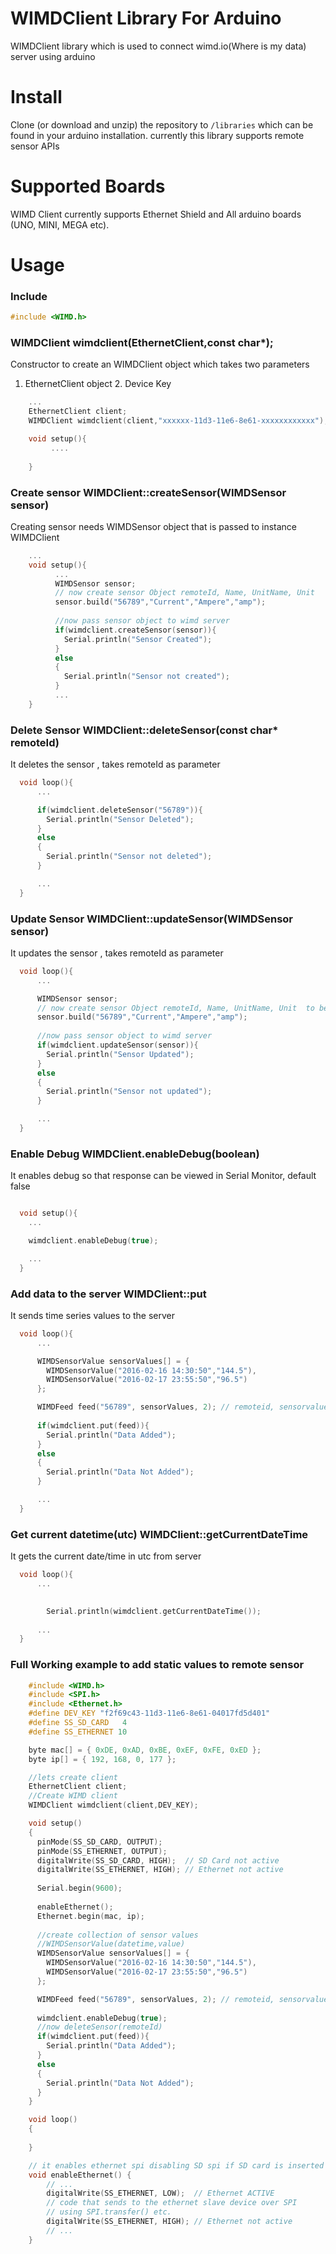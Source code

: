 # WIMDClient Library For Arduino
WIMDClient library which is used to connect wimd.io(Where is my data) server using arduino

# Install

Clone (or download and unzip) the repository to `/libraries`
which can be found in your arduino installation. currently this library supports remote sensor APIs

# Supported Boards

WIMD Client currently supports Ethernet Shield and All arduino boards (UNO, MINI, MEGA etc).

# Usage

### Include

```c++
#include <WIMD.h>
```

### WIMDClient wimdclient(EthernetClient,const char*); 

Constructor to create an WIMDClient object which takes two parameters
1. EthernetClient object  2. Device Key

```c++
	...
	EthernetClient client;
	WIMDClient wimdclient(client,"xxxxxx-11d3-11e6-8e61-xxxxxxxxxxxx");

	void setup(){
		 ....
		 
	}
```

### Create sensor WIMDClient::createSensor(WIMDSensor sensor)

Creating sensor needs WIMDSensor object that is passed to instance WIMDClient 


```c++
	...
	void setup(){
		  ...
		  WIMDSensor sensor;
		  // now create sensor Object remoteId, Name, UnitName, Unit
		  sensor.build("56789","Current","Ampere","amp");
		  
		  //now pass sensor object to wimd server
		  if(wimdclient.createSensor(sensor)){
		    Serial.println("Sensor Created");
		  }
		  else
		  {
		    Serial.println("Sensor not created");
		  }
		  ...
	}
```

### Delete Sensor WIMDClient::deleteSensor(const char* remoteId)

It deletes the sensor , takes remoteId as parameter

```c++
  void loop(){
  	  ...

  	  if(wimdclient.deleteSensor("56789")){
	    Serial.println("Sensor Deleted");
	  }
	  else
	  {
	    Serial.println("Sensor not deleted");
	  }

	  ...
  }
```


### Update Sensor WIMDClient::updateSensor(WIMDSensor sensor)

It updates the sensor , takes remoteId as parameter

```c++
  void loop(){
  	  ...

  	  WIMDSensor sensor;
	  // now create sensor Object remoteId, Name, UnitName, Unit  to be updated
	  sensor.build("56789","Current","Ampere","amp");
	  
	  //now pass sensor object to wimd server
	  if(wimdclient.updateSensor(sensor)){
	    Serial.println("Sensor Updated");
	  }
	  else
	  {
	    Serial.println("Sensor not updated");
	  }

	  ...
  }
```

### Enable Debug WIMDClient.enableDebug(boolean)

It enables debug so that response can be viewed in Serial Monitor, default false

```c++

  void setup(){
  	...

  	wimdclient.enableDebug(true);  

  	...
  }
```

### Add data to the server WIMDClient::put

It sends time series values to the server
```c++
  void loop(){
  	  ...

  	  WIMDSensorValue sensorValues[] = {
	    WIMDSensorValue("2016-02-16 14:30:50","144.5"),
	    WIMDSensorValue("2016-02-17 23:55:50","96.5")
	  };

	  WIMDFeed feed("56789", sensorValues, 2); // remoteid, sensorvalues, number of values
	 
	  if(wimdclient.put(feed)){
	    Serial.println("Data Added");
	  }
	  else
	  {
	    Serial.println("Data Not Added");
	  }

	  ...
  }
```

### Get current datetime(utc) WIMDClient::getCurrentDateTime

It gets the current date/time in utc from server
```c++
  void loop(){
  	  ...

  	  
	    Serial.println(wimdclient.getCurrentDateTime());
	  
	  ...
  }
```


### Full Working example to add static values to remote sensor



```c++
	#include <WIMD.h>
	#include <SPI.h>
	#include <Ethernet.h>
	#define DEV_KEY "f2f69c43-11d3-11e6-8e61-04017fd5d401"
	#define SS_SD_CARD   4
	#define SS_ETHERNET 10

	byte mac[] = { 0xDE, 0xAD, 0xBE, 0xEF, 0xFE, 0xED };
	byte ip[] = { 192, 168, 0, 177 };

	//lets create client
	EthernetClient client;
	//Create WIMD client 
	WIMDClient wimdclient(client,DEV_KEY);

	void setup()
	{
	  pinMode(SS_SD_CARD, OUTPUT);
	  pinMode(SS_ETHERNET, OUTPUT);
	  digitalWrite(SS_SD_CARD, HIGH);  // SD Card not active
	  digitalWrite(SS_ETHERNET, HIGH); // Ethernet not active
	  
	  Serial.begin(9600);
	  
	  enableEthernet();
	  Ethernet.begin(mac, ip);
	 
	  //create collection of sensor values
	  //WIMDSensorValue(datetime,value)
	  WIMDSensorValue sensorValues[] = {
	    WIMDSensorValue("2016-02-16 14:30:50","144.5"),
	    WIMDSensorValue("2016-02-17 23:55:50","96.5")
	  };

	  WIMDFeed feed("56789", sensorValues, 2); // remoteid, sensorvalues, number of values
	  
	  wimdclient.enableDebug(true);
	  //now deleteSensor(remoteId)
	  if(wimdclient.put(feed)){
	    Serial.println("Data Added");
	  }
	  else
	  {
	    Serial.println("Data Not Added");
	  }
	}

	void loop()
	{
	  
	}

	// it enables ethernet spi disabling SD spi if SD card is inserted
	void enableEthernet() {
	    // ...
	    digitalWrite(SS_ETHERNET, LOW);  // Ethernet ACTIVE
	    // code that sends to the ethernet slave device over SPI
	    // using SPI.transfer() etc.
	    digitalWrite(SS_ETHERNET, HIGH); // Ethernet not active
	    // ...
	}


```